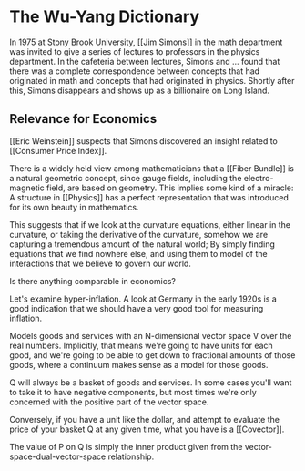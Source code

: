 # The Wu-Yang Dictionary
In 1975 at Stony Brook University, [[Jim Simons]] in the math department was invited to give a series of lectures to professors in the physics department. In the cafeteria between lectures, Simons and ... found that there was a complete correspondence between concepts that had originated in math and concepts that had originated in physics. Shortly after this, Simons disappears and shows up as a billionaire on Long Island. 


## Relevance for Economics
[[Eric Weinstein]] suspects that Simons discovered an insight related to [[Consumer Price Index]].

There is a widely held view among mathematicians that a [[Fiber Bundle]] is a natural geometric concept, since gauge fields, including the electro-magnetic field, are based on geometry. This implies some kind of a miracle: A structure in [[Physics]] has a perfect representation that was introduced for its own beauty in mathematics.

This suggests that if we look at the curvature equations, either linear in the curvature, or taking the derivative of the curvature, somehow we are capturing a tremendous amount of the natural world; By simply finding equations that we find nowhere else, and using them to model of the interactions that we believe to govern our world.

Is there anything comparable in economics?

Let's examine hyper-inflation. A look at Germany in the early 1920s is a good indication that we should have a very good tool for measuring inflation.

Models goods and services with an N-dimensional vector space V over the real numbers. Implicitly, that means we're going to have units for each good, and we're going to be able to get down to fractional amounts of those goods, where a continuum makes sense as a model for those goods.

Q will always be a basket of goods and services. In some cases you'll want to take it to have negative components, but most times we're only concerned with the positive part of the vector space.

Conversely, if you have a unit like the dollar, and attempt to evaluate the price of your basket Q at any given time, what you have is a [[Covector]].

The value of P on Q is simply the inner product given from the vector-space-dual-vector-space relationship.
